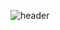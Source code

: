 ![header](https://capsule-render.vercel.app/api?type=venom&color=E4E4C5&height=300&section=header&text=Hello%20ovo-nl-i'm%20hyo&fontSize=40&fontColor=333333)
